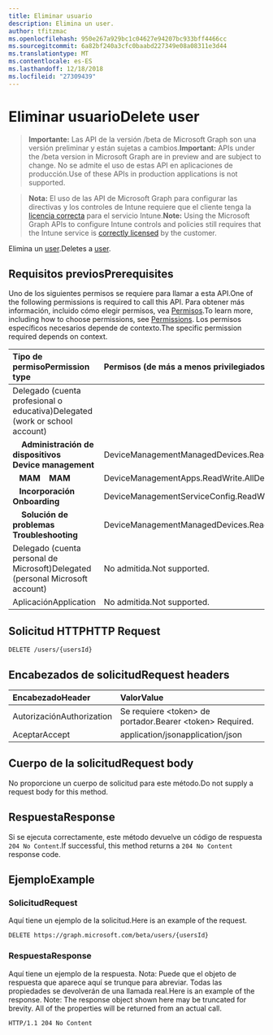 ```yaml
---
title: Eliminar usuario
description: Elimina un user.
author: tfitzmac
ms.openlocfilehash: 950e267a929bc1c04627e94207bc933bff4466cc
ms.sourcegitcommit: 6a82bf240a3cfc0baabd227349e08a08311e3d44
ms.translationtype: MT
ms.contentlocale: es-ES
ms.lasthandoff: 12/18/2018
ms.locfileid: "27309439"
---
```

# <a name="delete-user"></a><span data-ttu-id="07600-103">Eliminar usuario</span><span class="sxs-lookup"><span data-stu-id="07600-103">Delete user</span></span>

> <span data-ttu-id="07600-104">**Importante:** Las API de la versión /beta de Microsoft Graph son una versión preliminar y están sujetas a cambios.</span><span class="sxs-lookup"><span data-stu-id="07600-104">**Important:** APIs under the /beta version in Microsoft Graph are in preview and are subject to change.</span></span> <span data-ttu-id="07600-105">No se admite el uso de estas API en aplicaciones de producción.</span><span class="sxs-lookup"><span data-stu-id="07600-105">Use of these APIs in production applications is not supported.</span></span>

> <span data-ttu-id="07600-106">**Nota:** El uso de las API de Microsoft Graph para configurar las directivas y los controles de Intune requiere que el cliente tenga la [licencia correcta](https://go.microsoft.com/fwlink/?linkid=839381) para el servicio Intune.</span><span class="sxs-lookup"><span data-stu-id="07600-106">**Note:** Using the Microsoft Graph APIs to configure Intune controls and policies still requires that the Intune service is [correctly licensed](https://go.microsoft.com/fwlink/?linkid=839381) by the customer.</span></span>

<span data-ttu-id="07600-107">Elimina un [user](../resources/intune-shared-user.md).</span><span class="sxs-lookup"><span data-stu-id="07600-107">Deletes a [user](../resources/intune-shared-user.md).</span></span>
## <a name="prerequisites"></a><span data-ttu-id="07600-108">Requisitos previos</span><span class="sxs-lookup"><span data-stu-id="07600-108">Prerequisites</span></span>
<span data-ttu-id="07600-109">Uno de los siguientes permisos se requiere para llamar a esta API.</span><span class="sxs-lookup"><span data-stu-id="07600-109">One of the following permissions is required to call this API.</span></span> <span data-ttu-id="07600-110">Para obtener más información, incluido cómo elegir permisos, vea [Permisos](/graph/permissions-reference).</span><span class="sxs-lookup"><span data-stu-id="07600-110">To learn more, including how to choose permissions, see [Permissions](/graph/permissions-reference).</span></span>  <span data-ttu-id="07600-111">Los permisos específicos necesarios depende de contexto.</span><span class="sxs-lookup"><span data-stu-id="07600-111">The specific permission required depends on context.</span></span>

|<span data-ttu-id="07600-112">Tipo de permiso</span><span class="sxs-lookup"><span data-stu-id="07600-112">Permission type</span></span>|<span data-ttu-id="07600-113">Permisos (de más a menos privilegiados)</span><span class="sxs-lookup"><span data-stu-id="07600-113">Permissions (from most to least privileged)</span></span>|
|:---|:---|
|<span data-ttu-id="07600-114">Delegado (cuenta profesional o educativa)</span><span class="sxs-lookup"><span data-stu-id="07600-114">Delegated (work or school account)</span></span>||
| <span data-ttu-id="07600-115">&nbsp; &nbsp; **Administración de dispositivos**</span><span class="sxs-lookup"><span data-stu-id="07600-115">&nbsp; &nbsp; **Device management**</span></span> | <span data-ttu-id="07600-116">DeviceManagementManagedDevices.ReadWrite.All</span><span class="sxs-lookup"><span data-stu-id="07600-116">DeviceManagementManagedDevices.ReadWrite.All</span></span>|
| <span data-ttu-id="07600-117">&nbsp;&nbsp; **MAM**</span><span class="sxs-lookup"><span data-stu-id="07600-117">&nbsp; &nbsp; **MAM**</span></span> | <span data-ttu-id="07600-118">DeviceManagementApps.ReadWrite.All</span><span class="sxs-lookup"><span data-stu-id="07600-118">DeviceManagementApps.ReadWrite.All</span></span>|
| <span data-ttu-id="07600-119">&nbsp;&nbsp; **Incorporación**</span><span class="sxs-lookup"><span data-stu-id="07600-119">&nbsp; &nbsp; **Onboarding**</span></span> | <span data-ttu-id="07600-120">DeviceManagementServiceConfig.ReadWrite.All</span><span class="sxs-lookup"><span data-stu-id="07600-120">DeviceManagementServiceConfig.ReadWrite.All</span></span>|
| <span data-ttu-id="07600-121">&nbsp; &nbsp; **Solución de problemas**</span><span class="sxs-lookup"><span data-stu-id="07600-121">&nbsp; &nbsp; **Troubleshooting**</span></span> | <span data-ttu-id="07600-122">DeviceManagementManagedDevices.ReadWrite.All</span><span class="sxs-lookup"><span data-stu-id="07600-122">DeviceManagementManagedDevices.ReadWrite.All</span></span>|
|<span data-ttu-id="07600-123">Delegado (cuenta personal de Microsoft)</span><span class="sxs-lookup"><span data-stu-id="07600-123">Delegated (personal Microsoft account)</span></span>|<span data-ttu-id="07600-124">No admitida.</span><span class="sxs-lookup"><span data-stu-id="07600-124">Not supported.</span></span>|
|<span data-ttu-id="07600-125">Aplicación</span><span class="sxs-lookup"><span data-stu-id="07600-125">Application</span></span>|<span data-ttu-id="07600-126">No admitida.</span><span class="sxs-lookup"><span data-stu-id="07600-126">Not supported.</span></span>|

## <a name="http-request"></a><span data-ttu-id="07600-127">Solicitud HTTP</span><span class="sxs-lookup"><span data-stu-id="07600-127">HTTP Request</span></span>

<!-- {
  "blockType": "ignored"
}
-->
``` http
DELETE /users/{usersId}
```

## <a name="request-headers"></a><span data-ttu-id="07600-128">Encabezados de solicitud</span><span class="sxs-lookup"><span data-stu-id="07600-128">Request headers</span></span>

|<span data-ttu-id="07600-129">Encabezado</span><span class="sxs-lookup"><span data-stu-id="07600-129">Header</span></span>|<span data-ttu-id="07600-130">Valor</span><span class="sxs-lookup"><span data-stu-id="07600-130">Value</span></span>|
|:---|:---|
|<span data-ttu-id="07600-131">Autorización</span><span class="sxs-lookup"><span data-stu-id="07600-131">Authorization</span></span>|<span data-ttu-id="07600-132">Se requiere &lt;token&gt; de portador.</span><span class="sxs-lookup"><span data-stu-id="07600-132">Bearer &lt;token&gt; Required.</span></span>|
|<span data-ttu-id="07600-133">Aceptar</span><span class="sxs-lookup"><span data-stu-id="07600-133">Accept</span></span>|<span data-ttu-id="07600-134">application/json</span><span class="sxs-lookup"><span data-stu-id="07600-134">application/json</span></span>|

## <a name="request-body"></a><span data-ttu-id="07600-135">Cuerpo de la solicitud</span><span class="sxs-lookup"><span data-stu-id="07600-135">Request body</span></span>

<span data-ttu-id="07600-136">No proporcione un cuerpo de solicitud para este método.</span><span class="sxs-lookup"><span data-stu-id="07600-136">Do not supply a request body for this method.</span></span>

## <a name="response"></a><span data-ttu-id="07600-137">Respuesta</span><span class="sxs-lookup"><span data-stu-id="07600-137">Response</span></span>

<span data-ttu-id="07600-138">Si se ejecuta correctamente, este método devuelve un código de respuesta `204 No Content`.</span><span class="sxs-lookup"><span data-stu-id="07600-138">If successful, this method returns a `204 No Content` response code.</span></span>

## <a name="example"></a><span data-ttu-id="07600-139">Ejemplo</span><span class="sxs-lookup"><span data-stu-id="07600-139">Example</span></span>

### <a name="request"></a><span data-ttu-id="07600-140">Solicitud</span><span class="sxs-lookup"><span data-stu-id="07600-140">Request</span></span>

<span data-ttu-id="07600-141">Aquí tiene un ejemplo de la solicitud.</span><span class="sxs-lookup"><span data-stu-id="07600-141">Here is an example of the request.</span></span>

``` http
DELETE https://graph.microsoft.com/beta/users/{usersId}
```

### <a name="response"></a><span data-ttu-id="07600-142">Respuesta</span><span class="sxs-lookup"><span data-stu-id="07600-142">Response</span></span>

<span data-ttu-id="07600-p103">Aquí tiene un ejemplo de la respuesta. Nota: Puede que el objeto de respuesta que aparece aquí se trunque para abreviar. Todas las propiedades se devolverán de una llamada real.</span><span class="sxs-lookup"><span data-stu-id="07600-p103">Here is an example of the response. Note: The response object shown here may be truncated for brevity. All of the properties will be returned from an actual call.</span></span>

``` http
HTTP/1.1 204 No Content
```




